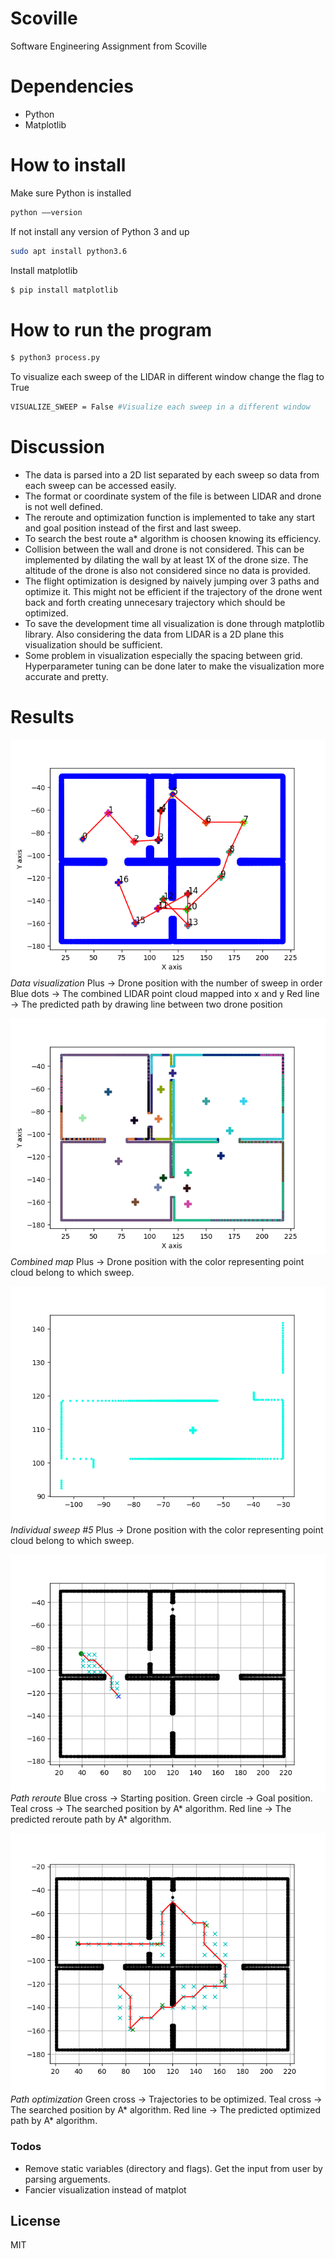 # Scoville
Software Engineering Assignment from Scoville

# Dependencies
  - Python
  - Matplotlib
   
# How to install
Make sure Python is installed
```sh
python ––version
```

If not install any version of Python 3 and up
```sh
sudo apt install python3.6
```

Install matplotlib
```sh
$ pip install matplotlib
```

# How to run the program

```sh
$ python3 process.py
```
To visualize each sweep of the LIDAR in different window change the flag to True
```sh
VISUALIZE_SWEEP = False #Visualize each sweep in a different window
```

# Discussion
- The data is parsed into a 2D list separated by each sweep so data from each sweep can be accessed easily.
- The format or coordinate system of the file is between LIDAR and drone is not well defined.
- The reroute and optimization function is implemented to take any start and goal position instead of the first and last sweep. 
- To search the best route a* algorithm is choosen knowing its efficiency.
- Collision between the wall and drone is not considered. This can be implemented by dilating the wall by at least 1X of the drone size. The altitude of the drone is also not considered since no data is provided.
- The flight optimization is designed by naively jumping over 3 paths and optimize it. This might not be efficient if the trajectory of the drone went back and forth creating unnecesary trajectory which should be optimized.
- To save the development time all visualization is done through matplotlib library. Also considering the data from LIDAR is a 2D plane this visualization should be sufficient.
- Some problem in visualization especially the spacing between grid. Hyperparameter tuning can be done later to make the visualization more accurate and pretty.

# Results
![Data visualization](https://github.com/andreivan/Scoville/blob/master/results/trajectory_and_lidar.png?raw=true)
*Data visualization*
Plus &#8594; Drone position with the number of sweep in order
Blue dots &#8594; The combined LIDAR point cloud mapped into x and y
Red line &#8594; The predicted path by drawing line between two drone position

![Sweep #0](https://github.com/andreivan/Scoville/blob/master/results/combined.png?raw=true)
*Combined map*
Plus &#8594; Drone position with the color representing point cloud belong to which sweep.

![Sweep #0](https://github.com/andreivan/Scoville/blob/master/results/sweep_4.png?raw=true)
*Individual sweep #5*
Plus &#8594; Drone position with the color representing point cloud belong to which sweep.

![Reroute](https://github.com/andreivan/Scoville/blob/master/results/reroute_traj.png?raw=true)
*Path reroute*
Blue cross &#8594; Starting position.
Green circle &#8594; Goal position.
Teal cross &#8594; The searched position by A* algorithm.
Red line &#8594; The predicted reroute path by A* algorithm.

![Flight optimization](https://github.com/andreivan/Scoville/blob/master/results/optimized_traj.png?raw=true)
*Path optimization*
Green cross &#8594; Trajectories to be optimized.
Teal cross &#8594; The searched position by A* algorithm.
Red line &#8594; The predicted optimized path by A* algorithm.

### Todos

 - Remove static variables (directory and flags). Get the input from user by parsing arguements.
 - Fancier visualization instead of matplot

License
----

MIT

